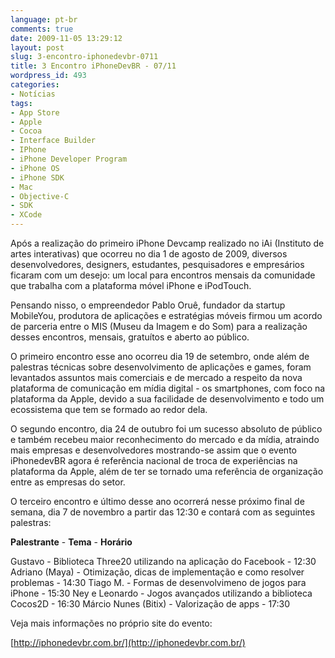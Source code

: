 ```yaml
---
language: pt-br
comments: true
date: 2009-11-05 13:29:12
layout: post
slug: 3-encontro-iphonedevbr-0711
title: 3 Encontro iPhoneDevBR - 07/11
wordpress_id: 493
categories:
- Notícias
tags:
- App Store
- Apple
- Cocoa
- Interface Builder
- IPhone
- iPhone Developer Program
- iPhone OS
- iPhone SDK
- Mac
- Objective-C
- SDK
- XCode
---
```


Após a realização do primeiro iPhone Devcamp realizado no iAi (Instituto de artes interativas) que ocorreu no dia 1 de agosto de 2009, diversos desenvolvedores, designers, estudantes, pesquisadores e empresários ficaram com um desejo: um local para encontros mensais da comunidade que trabalha com a plataforma móvel iPhone e iPodTouch.

Pensando nisso, o empreendedor Pablo Oruê, fundador da startup MobileYou, produtora de aplicações e estratégias móveis firmou um acordo de parceria entre o MIS (Museu da Imagem e do Som) para a realização desses encontros, mensais, gratuítos e aberto ao público.

O primeiro encontro esse ano ocorreu dia 19 de setembro, onde além de palestras técnicas sobre desenvolvimento de aplicações e games, foram levantados assuntos mais comerciais e de mercado a respeito da nova plataforma de comunicação em mídia digital - os smartphones, com foco na plataforma da Apple, devido a sua facilidade de desenvolvimento e todo um ecossistema que tem se formado ao redor dela.

O segundo encontro, dia 24 de outubro foi um sucesso absoluto de público e também recebeu maior reconhecimento do mercado e da mídia, atraindo mais empresas e desenvolvedores mostrando-se assim que o evento iPhonedevBR agora é referência nacional de troca de experiências na plataforma da Apple, além de ter se tornado uma referência de organização entre as empresas do setor.

O terceiro encontro e último desse ano ocorrerá nesse próximo final de semana, dia 7 de novembro a partir das 12:30 e contará com as seguintes palestras:

**Palestrante** - **Tema** - **Horário**

Gustavo - Biblioteca Three20 utilizando na aplicação do Facebook - 12:30
Adriano (Maya) - Otimização, dicas de implementação e como resolver problemas - 14:30
Tiago M. - Formas de desenvolvimeno de jogos para iPhone - 15:30
Ney e Leonardo - Jogos avançados utilizando a biblioteca Cocos2D - 16:30
Márcio Nunes (Bitix) - Valorização de apps - 17:30

Veja mais informações no próprio site do evento:

[http://iphonedevbr.com.br/](http://iphonedevbr.com.br/)

